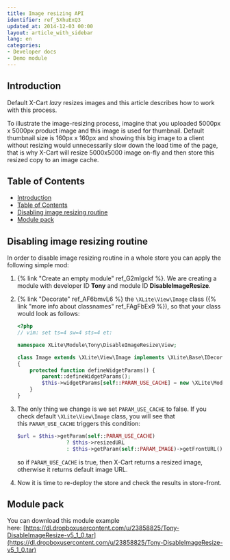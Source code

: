 ```yaml
---
title: Image resizing API
identifier: ref_5XhuExQ3
updated_at: 2014-12-03 00:00
layout: article_with_sidebar
lang: en
categories:
- Developer docs
- Demo module
---
```


## Introduction

Default X-Cart _lazy_ resizes images and this article describes how to work with this process.

To illustrate the image-resizing process, imagine that you uploaded 5000px x 5000px product image and this image is used for thumbnail. Default thumbnail size is 160px x 160px and showing this big image to a client without resizing would unnecessarily slow down the load time of the page, that is why X-Cart will resize 5000x5000 image on-fly and then store this resized copy to an image cache.

## Table of Contents

*   [Introduction](#introduction)
*   [Table of Contents](#table-of-contents)
*   [Disabling image resizing routine](#disabling-image-resizing-routine)
*   [Module pack](#module-pack)

## Disabling image resizing routine

In order to disable image resizing routine in a whole store you can apply the following simple mod:

1.  {% link "Create an empty module" ref_G2mlgckf %}. We are creating a module with developer ID **Tony** and module ID **DisableImageResize**.
2.  {% link "Decorate" ref_AF6bmvL6 %} the `\XLite\View\Image` class ({% link "more info about classnames" ref_FAgFbEx9 %}), so that your class would look as follows: 

    ```php
    <?php
    // vim: set ts=4 sw=4 sts=4 et:

    namespace XLite\Module\Tony\DisableImageResize\View;

    class Image extends \XLite\View\Image implements \XLite\Base\IDecorator
    {
    	protected function defineWidgetParams() {
    		parent::defineWidgetParams();
    		$this->widgetParams[self::PARAM_USE_CACHE] = new \XLite\Model\WidgetParam\Bool('Use cache', 0);
    	}
    }
    ```

3.  The only thing we change is we set `PARAM_USE_CACHE` to false. If you check default `\XLite\View\Image` class, you will see that this `PARAM_USE_CACHE` triggers this condition: 

    ```php
    $url = $this->getParam(self::PARAM_USE_CACHE)
                    ? $this->resizedURL
                    : $this->getParam(self::PARAM_IMAGE)->getFrontURL();
    ```

    so if `PARAM_USE_CACHE` is true, then X-Cart returns a resized image, otherwise it returns default image URL.

4.  Now it is time to re-deploy the store and check the results in store-front.

## Module pack

You can download this module example here: [https://dl.dropboxusercontent.com/u/23858825/Tony-DisableImageResize-v5_1_0.tar](https://dl.dropboxusercontent.com/u/23858825/Tony-DisableImageResize-v5_1_0.tar)